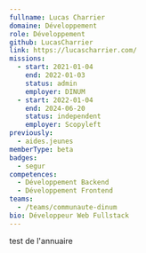 ```yaml
---
fullname: Lucas Charrier
domaine: Développement
role: Développement
github: LucasCharrier
link: https://lucascharrier.com/
missions:
  - start: 2021-01-04
    end: 2022-01-03
    status: admin
    employer: DINUM
  - start: 2022-01-04
    end: 2024-06-20
    status: independent
    employer: Scopyleft
previously:
  - aides.jeunes
memberType: beta
badges:
  - segur
competences:
  - Développement Backend
  - Développement Frontend
teams:
  - /teams/communaute-dinum
bio: Développeur Web Fullstack
---
```

test de l'annuaire